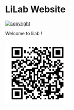 # LiLab Website

[![copyright](https://img.shields.io/badge/copyright-LiLab-%23298850)](http://zeasystemsbio.hzau.edu.cn/)

Welcome to lilab !

<img src="img\qrcode.png" alt="qrcode" style="zoom:50%;" />
